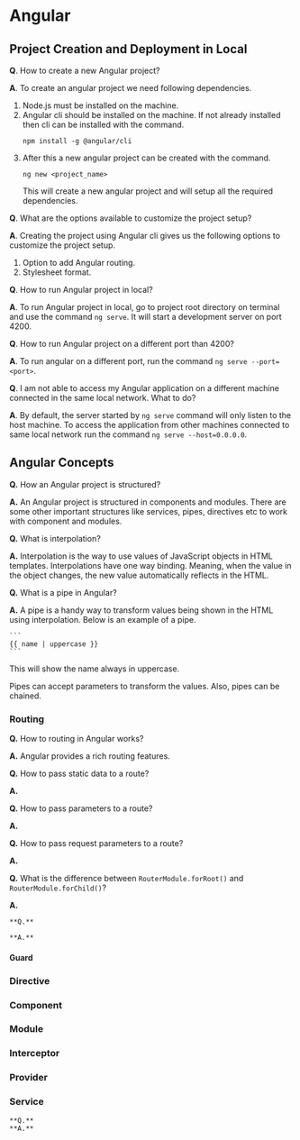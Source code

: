 # Angular

## Project Creation and Deployment in Local
**Q**. How to create a new Angular project?

**A**. To create an angular project we need following dependencies.
1. Node.js must be installed on the machine.
1. Angular cli should be installed on the machine. If not already installed then cli can be installed with the command.
    ```
    npm install -g @angular/cli
    ```
1. After this a new angular project can be created with the command.
    ```
    ng new <project_name>
    ```
    This will create a new angular project and will setup all the required dependencies.


**Q**. What are the options available to customize the project setup?

**A**. Creating the project using Angular cli gives us the following options to customize the project setup.
1. Option to add Angular routing.
1. Stylesheet format.


**Q**. How to run Angular project in local?

**A**. To run Angular project in local, go to project root directory on terminal and use the command `ng serve`. It will start a development server on port 4200.


**Q**. How to run Angular project on a different port than 4200?

**A**. To run angular on a different port, run the command `ng serve --port=<port>`.


**Q**. I am not able to access my Angular application on a different machine connected in the same local network. What to do?

**A**. By default, the server started by `ng serve` command will only listen to the host machine. To access the application from other machines connected to same local network run the command `ng serve --host=0.0.0.0`.


## Angular Concepts
**Q.** How an Angular project is structured?

**A.** An Angular project is structured in components and modules. There are some other important structures like services, pipes, directives etc to work with component and modules.


**Q.** What is interpolation?

**A.** Interpolation is the way to use values of JavaScript objects in HTML templates. Interpolations have one way binding. Meaning, when the value in the object changes, the new value automatically reflects in the HTML.


**Q.** What is a pipe in Angular?

**A.** A pipe is a handy way to transform values being shown in the HTML using interpolation. Below is an example of a pipe.

    ```
    {{ name | uppercase }}
    ```

This will show the name always in uppercase.

Pipes can accept parameters to transform the values. Also, pipes can be chained.

### Routing
**Q.** How to routing in Angular works?

**A.** Angular provides a rich routing features.


**Q.** How to pass static data to a route?

**A.**


**Q.** How to pass parameters to a route?

**A.**


**Q.** How to pass request parameters to a route?

**A.**


**Q.** What is the difference between `RouterModule.forRoot()` and `RouterModule.forChild()`?

**A.**



```
**Q.**

**A.**

```
#### Guard

### Directive

### Component

### Module

### Interceptor

### Provider

### Service

```
**Q.**
**A.**
```

